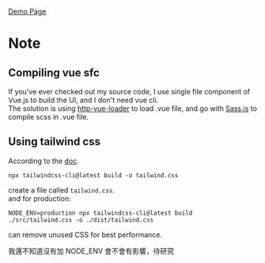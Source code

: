 [Demo Page](https://uier.github.io/ui-design-daily)

# Note
## Compiling vue sfc
If you've ever checked out my source code, I use single file component of Vue.js to build the UI, and I don't need vue cli.  
The solution is using [http-vue-loader](https://github.com/FranckFreiburger/http-vue-loader) to load .vue file, and go with [Sass.js](https://github.com/medialize/sass.js) to compile scss in .vue file.  
  
## Using tailwind css
According to the [doc](https://tailwindcss.com/docs/installation#using-tailwind-without-post-css).
```
npx tailwindcss-cli@latest build -o tailwind.css
```
create a file called `tailwind.css`.  
and for production:  
```
NODE_ENV=production npx tailwindcss-cli@latest build ./src/tailwind.css -o ./dist/tailwind.css
```
can remove unused CSS for best performance.  

我還不知道沒有加 NODE_ENV 會不會有影響，待研究  
